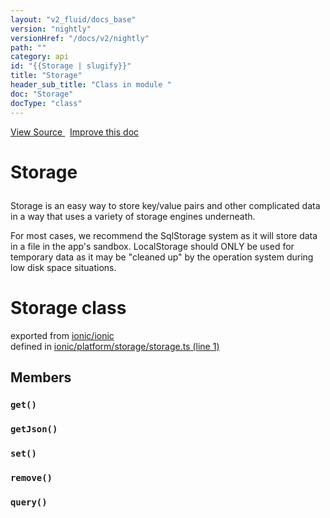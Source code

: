 ```yaml
---
layout: "v2_fluid/docs_base"
version: "nightly"
versionHref: "/docs/v2/nightly"
path: ""
category: api
id: "{{Storage | slugify}}"
title: "Storage"
header_sub_title: "Class in module "
doc: "Storage"
docType: "class"
---
```




<div class="improve-docs">
  <a href='http://github.com/driftyco/ionic2/tree/master/ionic/platform/storage/storage.ts#L0'>
    View Source
  </a>
  &nbsp;
  <a href='http://github.com/driftyco/ionic2/edit/master/ionic/platform/storage/storage.ts#L0'>
    Improve this doc
  </a>

  <!-- TODO(drewrygh, perrygovier): render this block in the correct location, markup identical to component docs -->

</div>




<h1 class="api-title">

  Storage



</h1>





<p>Storage is an easy way to store key/value pairs and other complicated
data in a way that uses a variety of storage engines underneath.</p>
<p>For most cases, we recommend the SqlStorage system as it will store
data in a file in the app&#39;s sandbox. LocalStorage should ONLY be used
for temporary data as it may be &quot;cleaned up&quot; by the operation system
during low disk space situations.</p>





<h1 class="class export">Storage <span class="type">class</span></h1>
<p class="module">exported from <a href='undefined'>ionic/ionic</a><br/>
defined in <a href="https://github.com/driftyco/ionic2/tree/master/ionic/platform/storage/storage.ts#L1-L34">ionic/platform/storage/storage.ts (line 1)</a>
</p>
<h2>Members</h2>

<div id="get"></div>
<h3>
  <code>get()</code>

</h3>












<div id="getJson"></div>
<h3>
  <code>getJson()</code>

</h3>












<div id="set"></div>
<h3>
  <code>set()</code>

</h3>












<div id="remove"></div>
<h3>
  <code>remove()</code>

</h3>












<div id="query"></div>
<h3>
  <code>query()</code>

</h3>














